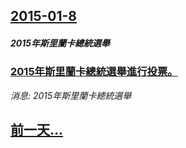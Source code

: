 ## [2015-01-8](/news/2015/01/8/index.md)

##### 2015年斯里蘭卡總統選舉
### [ 2015年斯里蘭卡總統選舉進行投票。 ](/news/2015/01/8/2015年斯里蘭卡總統選舉進行投票.md)
_消息: 2015年斯里蘭卡總統選舉_

## [前一天...](/news/2015/01/7/index.md)

